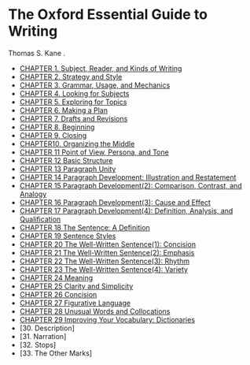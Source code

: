 # The Oxford Essential Guide to Writing

Thomas S. Kane . 

- [CHAPTER 1. Subject, Reader, and Kinds of Writing](chapter1.md)
- [CHAPTER 2. Strategy and Style](chapter2.md)
- [CHAPTER 3. Grammar, Usage, and Mechanics](chapter3.md)
- [CHAPTER 4. Looking for Subjects](chapter4.md)
- [CHAPTER 5. Exploring for Topics](chapter5.md)
- [CHAPTER 6. Making a Plan](chapter6.md)
- [CHAPTER 7. Drafts and Revisions](chapter7.md)
- [CHAPTER 8. Beginning](chapter8.md)
- [CHAPTER 9. Closing](chapter9.md)
- [CHAPTER10. Organizing the Middle](chapter10.md)
- [CHAPTER 11 Point of View, Persona, and Tone](chapter11.md)
- [CHAPTER 12 Basic Structure](chapter12.md)
- [CHAPTER 13 Paragraph Unity](chapter13.md)
- [CHAPTER 14 Paragraph Development: Illustration and Restatement](chapter14.md)
- [CHAPTER 15 Paragraph Development(2): Comparison, Contrast, and Analogy](chapter15.md)
- [CHAPTER 16 Paragraph Development(3): Cause and Effect](chapter16.md)
- [CHAPTER 17 Paragraph Development(4): Definition, Analysis, and Qualification](chapter17.md)
- [CHAPTER 18 The Sentence: A Definition](chapter18.md)
- [CHAPTER 19 Sentence Styles](chapter19.md)
- [CHAPTER 20 The Well-Written Sentence(1): Concision](chapter20.md)
- [CHAPTER 21 The Well-Written Sentence(2): Emphasis](chapter21.md)
- [CHAPTER 22 The Well-Written Sentence(3): Rhythm](chapter22.md)
- [CHAPTER 23 The Well-Written Sentence(4): Variety](chapter23.md)
- [CHAPTER 24 Meaning](chapter24.md)
- [CHAPTER 25 Clarity and Simplicity](chapter25.md)
- [CHAPTER 26 Concision](chapter26.md)
- [CHAPTER 27 Figurative Language](chapter27.md)
- [CHAPTER 28 Unusual Words and Collocations](chapter28.md)
- [CHAPTER 29 Improving Your Vocabulary: Dictionaries](chapter29.md)
- [30. Description]
- [31. Narration]
- [32. Stops]
- [33. The Other Marks]
